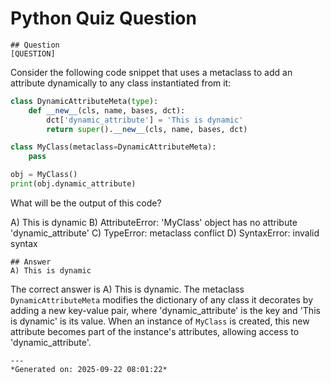 # Python Quiz Question
    
    ## Question
    [QUESTION]
Consider the following code snippet that uses a metaclass to add an attribute dynamically to any class instantiated from it:

```python
class DynamicAttributeMeta(type):
    def __new__(cls, name, bases, dct):
        dct['dynamic_attribute'] = 'This is dynamic'
        return super().__new__(cls, name, bases, dct)

class MyClass(metaclass=DynamicAttributeMeta):
    pass

obj = MyClass()
print(obj.dynamic_attribute)
```

What will be the output of this code?

A) This is dynamic
B) AttributeError: 'MyClass' object has no attribute 'dynamic_attribute'
C) TypeError: metaclass conflict
D) SyntaxError: invalid syntax
    
    ## Answer
    A) This is dynamic

The correct answer is A) This is dynamic. The metaclass `DynamicAttributeMeta` modifies the dictionary of any class it decorates by adding a new key-value pair, where 'dynamic_attribute' is the key and 'This is dynamic' is its value. When an instance of `MyClass` is created, this new attribute becomes part of the instance's attributes, allowing access to 'dynamic_attribute'.
    
    ---
    *Generated on: 2025-09-22 08:01:22*
    